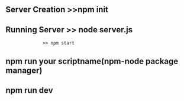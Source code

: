##  Server Creation >>npm init

## Running Server >> node server.js
                  >> npm start

## npm run your scriptname(npm-node package manager)  

## npm run dev
